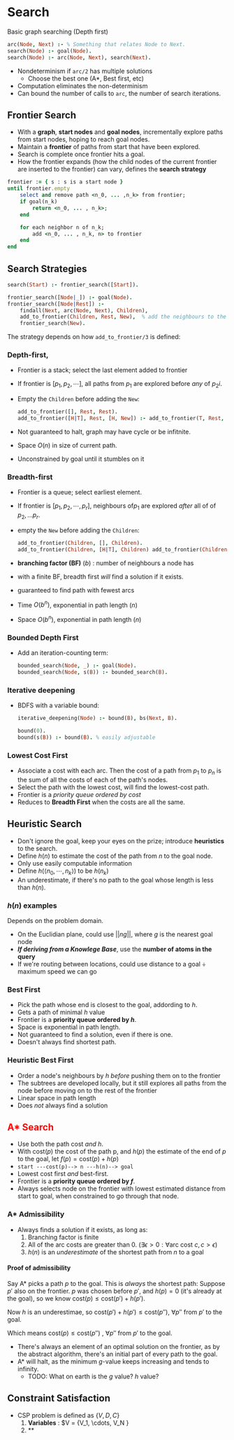 # Search
Basic graph searching (Depth first)
```prolog
arc(Node, Next) :- % Something that relates Node to Next.
search(Node) :- goal(Node).
search(Node) :- arc(Node, Next), search(Next).
```
* Nondeterminism if `arc/2` has multiple solutions
    * Choose the best one (A*, Best first, etc)
* Computation eliminates the non-determinism
* Can bound the number of calls to `arc`, the number of search iterations.

## Frontier Search
* With a **graph**, **start nodes** and **goal nodes**, incrementally explore paths from start nodes, hoping to reach goal nodes.
* Maintain a **frontier** of paths from start that have been explored.
* Search is complete once frontier hits a goal.
* How the frontier expands (how the child nodes of the current frontier are inserted to the frontier) can vary, defines the **search strategy**


```ruby
frontier := { s : s is a start node }
until frontier.empty
    select and remove path <n_0, ... ,n_k> from frontier;
    if goal(n_k)
        return <n_0, ... , n_k>;
    end

    for each neighbor n of n_k;
        add <n_0, ... , n_k, n> to frontier
    end
end
```
## Search Strategies

```prolog
search(Start) :- frontier_search([Start]).

frontier_search([Node|_]) :- goal(Node).
frontier_search([Node|Rest]) :-
    findall(Next, arc(Node, Next), Children),
    add_to_frontier(Children, Rest, New),  % add the neighbours to the frontier
    frontier_search(New).
```

The strategy depends on how `add_to_frontier/3` is defined:

### Depth-first,
* Frontier is a stack; select the last element added to frontier
* If frontier is $[p_1, p_2, \cdots]$, all paths from $p_1$ are explored before _any_ of $p_2i$.

* Empty the `Children` before adding the `New`:
    ```prolog
    add_to_frontier([], Rest, Rest).
    add_to_frontier([H|T], Rest, [H, New]) :- add_to_frontier(T, Rest, New)
    ```

* Not guaranteed to halt, graph may have cycle or be infitnite.
* Space $O(n)$ in size of current path.
* Unconstrained by goal until it stumbles on it

### Breadth-first
* Frontier is a queue; select earliest element.
* If frontier is $[p_1, p_2, \cdots, p_r]$, neighbours of$p_1$ are explored _after_ all of of $p_2, ... p_r$.
* empty the `New` before adding the `Children`:
    ```prolog
    add_to_frontier(Children, [], Children).
    add_to_frontier(Children, [H|T], Children) add_to_frontier(Children, T, New).
    ```

* **branching factor (BF)** ($b$) : number of neighbours a node has
* with a finite BF, breadth first _will_ find a solution if it exists.
* guaranteed to find path with fewest arcs
* Time $O(b^n)$, exponential in path length ($n$)
* Space $O(b^n)$, exponential in path length ($n$)

### Bounded Depth First
* Add an iteration-counting term:
    ```prolog
    bounded_search(Node, _) :- goal(Node).
    bounded_search(Node, s(B)) :- bounded_search(B).
    ```

### Iterative deepening
* BDFS with a variable bound:
    ```prolog
    iterative_deepening(Node) :- bound(B), bs(Next, B).

    bound(0).
    bound(s(B)) :- bound(B). % easily adjustable
    ```

### Lowest Cost First
* Associate a cost with each arc. Then the cost of a path from $p_1$ to $p_n$ is the sum of all the costs of each of the path's nodes.
* Select the path with the lowest cost, will find the lowest-cost path.
* Frontier is a _priority queue ordered by cost_
* Reduces to **Breadth First** when the costs are all the same.

## Heuristic Search
* Don't ignore the goal, keep your eyes on the prize; introduce **heuristics** to the search.
* Define $h(n)$ to estimate the cost of the path from $n$ to the goal node.
* Only use easily computable information
* Define $h(\langle n_0, \cdots, n_k \rangle)$ to be $h(n_k)$
* An underestimate, if there's no path to the goal whose length is less than $h(n)$.

### $h(n)$ examples
Depends on the problem domain.

* On the Euclidian plane, could use $||n g||$, where $g$ is the nearest goal node
* _**If deriving from a Knowlege Base**_, use the **number of atoms in the query**
* If we're routing between locations, could use $\text{distance to a goal} \div \text{maximum speed we can go}$

### Best First
* Pick the path whose end is closest to the goal, addording to $h$.
* Gets a path of minimal $h$ value
* Frontier is a **priority queue ordered by $h$**.
* Space is exponential in path length.
* Not guaranteed to find a solution, even if there is one.
* Doesn't always find shortest path.

### Heuristic Best First
* Order a node's neighbours by $h$ _before_ pushing them on to the frontier
* The subtrees are developed locally, but it still explores all paths from the node before moving on to the rest of the frontier
* Linear space in path length
* Does _not_ always find a solution

## <span style="color:red">A* Search</span>
* Use both the path cost _and_ $h$.
* With $\text{cost}(p)$ the cost of the path p, and $h(p)$ the estimate of the end of $p$ to the goal,  let $f(p) = \text{cost}(p) + h(p)$
* `start ---cost(p)--> n ---h(n)--> goal`
* Lowest cost first _and_ best-first.
* Frontier is a **priority queue ordered by $f$**.
* Always selects node on the frontier with lowest estimated distance from start to goal, when constrained to go through that node.

### A* Admissibility
* Always finds a solution if it exists, as long as:
    1. Branching factor is finite
    2. All of the arc costs are greater than 0. ($\exists \epsilon > 0 : \forall \text{arc cost } c, c > \epsilon$)
    3. $h(n)$ is an _underestimate_ of the shortest path from $n$ to a goal

#### Proof of admissibility
Say A* picks a path $p$ to the goal. This is _always_ the shortest path:
Suppose $p'$ also on the frontier. $p$ was chosen before $p'$, and $h(p) = 0$ (it's already at the goal), so we know $\text{cost}(p) \leq \text{cost}(p') + h(p')$.

Now $h$ is an underestimae, so $\text{cost}(p') + h(p') \leq \text{cost}(p'')$, $\forall p''$ from $p'$ to the goal.

Which means $\text{cost}(p) \leq \text{cost}(p'')$ , $\forall p''$ from $p'$ to the goal.

* There's always an element of an optimal solution on the frontier, as by the abstract algorithm, there's an initial part of every path to the goal.
* A* will halt, as the minimum $g$-value keeps increasing and tends to infinity.
    - TODO: What on earth is the $g$ value? $h$ value?

## Constraint Satisfaction
* CSP problem is defined as $\{V, D, C\}$
    1. **Variables** : $V = \{V_1, \cdots, V_N \}
    2. ** 
